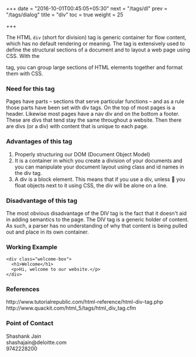 +++
date = "2016-10-01T00:45:05+05:30"
next = "/tags/dl"
prev = "/tags/dialog"
title = "div"
toc = true
weight = 25

+++

The HTML <code>div</code> (short for division) tag is generic container for flow content, which has no default rendering or meaning. The tag is extensively used to define the structural sections of a document and to layout a web page using CSS. With the <div> tag, you can group large sections of HTML elements together and format them with CSS.

<h3>Need for this tag</h3>
Pages have parts – sections that serve particular functions – and as a rule those parts have been set with div tags. On the top of most pages is a header. Likewise most pages have a nav div and on the bottom a footer. These are divs that tend stay the same throughout a website. Then there are divs (or a div) with content that is unique to each page.

<h3>Advantages of this tag</h3>
<ol>
  <li>Properly structuring our DOM (Document Object Model)</li>
  <li>It is a container in which you create a division of your documents and you can manipulate your document layout using class and id names in the div tag.</li>
  <li>A div is a block element. This means that if you use a div, unless  you float objects next to it using CSS, the div will be alone on a line.</li>
</ol>

<h3>Disadvantage of this tag</h3>
The most obvious disadvantage of the DIV tag is the fact that it doesn't aid in adding semantics to the page. The DIV tag is a generic holder of content. As such, a parser has no understanding of why that content is being pulled out and place in its own container.

<h3>Working Example</h3>

    <div class="welcome-box">
      <h1>Welcome</h1>
      <p>Hi, welcome to our website.</p>
    </div>

<h3>References</h3>
http://www.tutorialrepublic.com/html-reference/html-div-tag.php
<br>
http://www.quackit.com/html_5/tags/html_div_tag.cfm

<h3>Point of Contact</h3>
Shashank Jain <br>
shashajain@deloitte.com <br>
9742228200
